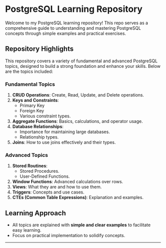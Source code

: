 # PostgreSQL Learning Repository

Welcome to my PostgreSQL learning repository! This repo serves as a comprehensive guide to understanding and mastering PostgreSQL concepts through simple examples and practical exercises.

## Repository Highlights
This repository covers a variety of fundamental and advanced PostgreSQL topics, designed to build a strong foundation and enhance your skills. Below are the topics included:

### Fundamental Topics
1. **CRUD Operations**: Create, Read, Update, and Delete operations.
2. **Keys and Constraints**:
   - Primary Key
   - Foreign Key
   - Various constraint types.
3. **Aggregate Functions**: Basics, calculations, and operator usage.
4. **Database Relationships**:
   - Importance for maintaining large databases.
   - Relationship types.
5. **Joins**: How to use joins effectively and their types.

### Advanced Topics
1. **Stored Routines**:
   - Stored Procedures.
   - User-Defined Functions.
2. **Window Functions**: Advanced calculations over rows.
3. **Views**: What they are and how to use them.
4. **Triggers**: Concepts and use cases.
5. **CTEs (Common Table Expressions)**: Explanation and examples.

## Learning Approach
- All topics are explained with **simple and clear examples** to facilitate easy learning.
- Focus on practical implementation to solidify concepts.

---